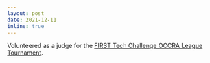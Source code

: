 ```yaml
---
layout: post
date: 2021-12-11
inline: true
---
```


Volunteered as a judge for the [FIRST Tech Challenge OCCRA League Tournament](https://firstinmichigan.us/FTC/events/occra-tournament/).

